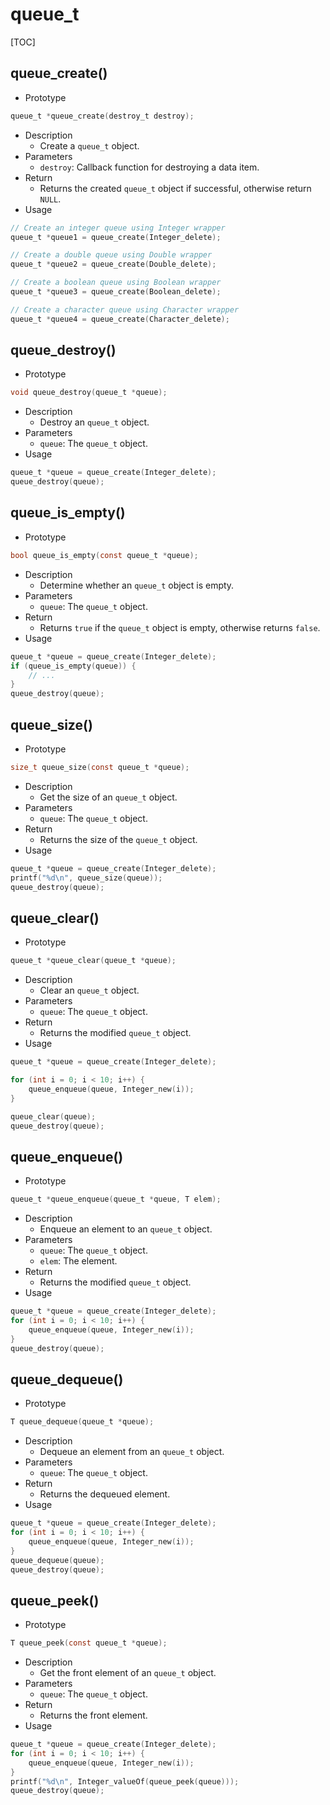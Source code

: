 # queue_t

[TOC]



## queue_create()

- Prototype

```c
queue_t *queue_create(destroy_t destroy);
```

- Description
    - Create a `queue_t` object.
- Parameters
    - `destroy`: Callback function for destroying a data item.
- Return
    - Returns the created `queue_t` object if successful, otherwise return `NULL`.
- Usage

```c
// Create an integer queue using Integer wrapper
queue_t *queue1 = queue_create(Integer_delete);

// Create a double queue using Double wrapper
queue_t *queue2 = queue_create(Double_delete);

// Create a boolean queue using Boolean wrapper
queue_t *queue3 = queue_create(Boolean_delete);

// Create a character queue using Character wrapper
queue_t *queue4 = queue_create(Character_delete);
```



## queue_destroy()

- Prototype

```c
void queue_destroy(queue_t *queue);
```

- Description
    - Destroy an `queue_t` object.
- Parameters
    - `queue`: The `queue_t` object.
- Usage

```c
queue_t *queue = queue_create(Integer_delete);
queue_destroy(queue);
```



## queue_is_empty()

- Prototype

```c
bool queue_is_empty(const queue_t *queue);
```

- Description
    - Determine whether an `queue_t` object is empty.
- Parameters
    - `queue`: The `queue_t` object.
- Return
    - Returns `true` if the `queue_t` object is empty, otherwise returns `false`.
- Usage

```c
queue_t *queue = queue_create(Integer_delete);
if (queue_is_empty(queue)) {
    // ...
}
queue_destroy(queue);
```



## queue_size()

- Prototype

```c
size_t queue_size(const queue_t *queue);
```

- Description
    - Get the size of an `queue_t` object.
- Parameters
    - `queue`: The `queue_t` object.
- Return
    - Returns the size of the `queue_t` object.
- Usage

```c
queue_t *queue = queue_create(Integer_delete);
printf("%d\n", queue_size(queue));
queue_destroy(queue);
```



## queue_clear()

- Prototype

```c
queue_t *queue_clear(queue_t *queue);
```

- Description
    - Clear an `queue_t` object.
- Parameters
    - `queue`: The `queue_t` object.
- Return
    - Returns the modified `queue_t` object.
- Usage

```c
queue_t *queue = queue_create(Integer_delete);

for (int i = 0; i < 10; i++) {
    queue_enqueue(queue, Integer_new(i));
}

queue_clear(queue);
queue_destroy(queue);
```



## queue_enqueue()

- Prototype

```c
queue_t *queue_enqueue(queue_t *queue, T elem);
```

- Description
    - Enqueue an element to an `queue_t` object.
- Parameters
    - `queue`: The `queue_t` object.
    - `elem`: The element.
- Return
    - Returns the modified `queue_t` object.
- Usage

```c
queue_t *queue = queue_create(Integer_delete);
for (int i = 0; i < 10; i++) {
    queue_enqueue(queue, Integer_new(i));
}
queue_destroy(queue);
```



## queue_dequeue()

- Prototype

```c
T queue_dequeue(queue_t *queue);
```

- Description
    - Dequeue an element from an `queue_t` object.
- Parameters
    - `queue`: The `queue_t` object.
- Return
    - Returns the dequeued element.
- Usage

```c
queue_t *queue = queue_create(Integer_delete);
for (int i = 0; i < 10; i++) {
    queue_enqueue(queue, Integer_new(i));
}
queue_dequeue(queue);
queue_destroy(queue);
```



## queue_peek()

- Prototype

```c
T queue_peek(const queue_t *queue);
```

- Description
    - Get the front element of an `queue_t` object.
- Parameters
    - `queue`: The `queue_t` object.
- Return
    - Returns the front element.
- Usage

```c
queue_t *queue = queue_create(Integer_delete);
for (int i = 0; i < 10; i++) {
    queue_enqueue(queue, Integer_new(i));
}
printf("%d\n", Integer_valueOf(queue_peek(queue)));
queue_destroy(queue);
```

